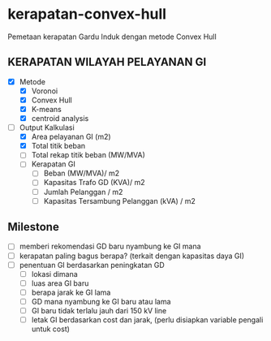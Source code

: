 # kerapatan-convex-hull
Pemetaan kerapatan Gardu Induk dengan metode Convex Hull

## KERAPATAN WILAYAH PELAYANAN GI
- [x] Metode
  - [x] Voronoi
  - [x] Convex Hull 
  - [x] K-means
  - [x] centroid analysis
- [ ] Output Kalkulasi
  - [x] Area pelayanan GI (m2)
  - [x] Total titik beban
  - [ ] Total rekap titik beban (MW/MVA)
  - [ ] Kerapatan GI
    - [ ] Beban (MW/MVA)/ m2
    - [ ] Kapasitas Trafo GD (KVA)/ m2
    - [ ] Jumlah Pelanggan / m2
    - [ ] Kapasitas Tersambung Pelanggan (kVA) / m2

## Milestone
- [ ] memberi rekomendasi GD baru nyambung ke GI mana
- [ ] kerapatan paling bagus berapa? (terkait dengan kapasitas daya GI)
- [ ] penentuan GI berdasarkan peningkatan GD
  - [ ] lokasi dimana
  - [ ] luas area GI baru
  - [ ] berapa jarak ke GI lama
  - [ ] GD mana nyambung ke GI baru atau lama
  - [ ] GI baru tidak terlalu jauh dari 150 kV line
  - [ ] letak GI berdasarkan cost dan jarak, (perlu disiapkan variable pengali untuk cost)
